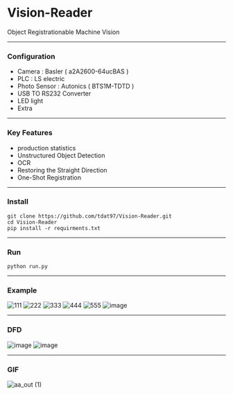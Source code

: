 # Vision-Reader

Object Registrationable Machine Vision

---

### Configuration
 - Camera : Basler ( a2A2600-64ucBAS )
 - PLC : LS electric
 - Photo Sensor : Autonics ( BTS1M-TDTD )
 - USB TO RS232 Converter
 - LED light
 - Extra

---

### Key Features
 - production statistics
 - Unstructured Object Detection
 - OCR
 - Restoring the Straight Direction
 - One-Shot Registration

---

### Install

```
git clone https://github.com/tdat97/Vision-Reader.git
cd Vision-Reader
pip install -r requirments.txt
```

---

### Run

```
python run.py
```

---

### Example

![111](https://github.com/tdat97/Vision-Reader/assets/48349693/db67404e-bcf9-4847-beb6-d1c418dfae11)
![222](https://github.com/tdat97/Vision-Reader/assets/48349693/342866b8-1738-4452-92bf-4b67a20ad94f)
![333](https://github.com/tdat97/Vision-Reader/assets/48349693/94592609-f1b4-4c0d-940c-0588e5b724f6)
![444](https://github.com/tdat97/Vision-Reader/assets/48349693/7beee013-3a4a-479f-84cd-c4f8284f99e7)
![555](https://github.com/tdat97/Vision-Reader/assets/48349693/d76c55b2-f2fe-454e-ad95-4c8335521639)
![image](https://user-images.githubusercontent.com/48349693/233229608-c4ed9dc2-ff3b-4d71-9c4d-0d250d5a5b29.png)

---

### DFD
![image](https://user-images.githubusercontent.com/48349693/233229645-c7cc12de-e955-454e-a409-c0bd0bcc3d36.png)
![image](https://user-images.githubusercontent.com/48349693/233229649-13b93948-32b6-49b8-83a8-cfa79fa6ebe2.png)

---

### GIF
![aa_out (1)](https://github.com/tdat97/Vision-Reader/assets/48349693/120ebd7d-7671-4d8a-932c-14cca7e67045)











